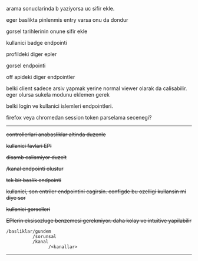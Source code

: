 arama sonuclarinda b yaziyorsa uc sifir ekle.

<!-- https://eksisozluk.com/23-ocak-2022-wolf-pubda-oldurulesiye-dovulmek--7154265 --> 
eger baslikta pinlenmis entry varsa onu da dondur

gorsel tarihlerinin onune sifir ekle

kullanici badge endpointi

profildeki diger epler

gorsel endpointi 

off apideki diger endpointler

belki client sadece arsiv yapmak yerine normal viewer olarak da calisabilir.
eger olursa sukela modunu eklemen gerek


belki login ve kullanici islemleri endpointleri.

firefox veya chromedan session token parselama secenegi?

---

~~controllerlari anabasliklar altinda duzenle~~

~~kullanici favlari EPI~~

~~disamb calismiyor duzelt~~

~~/kanal endpointi olustur~~

~~tek bir baslik endpointi~~

~~kullanici, son entriler endpointini cagirsin. configde bu ozelligi kullansin mi diye sor~~

~~kullanici gorselleri~~

~~EPlerin eksisozluge benzemesi gerekmiyor. daha kolay ve intuitive yapilabilir~~

```
/basliklar/gundem
          /sorunsal
          /kanal
                /<kanallar>
```

---